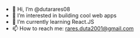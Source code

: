 - 👋 Hi, I’m @dutarares08
- 👀 I’m interested in building cool web apps
- 🌱 I’m currently learning React.JS
- 📫 How to reach me: rares.duta2001@gmail.com

<!---
dutarares08/dutarares08 is a ✨ special ✨ repository because its `README.md` (this file) appears on your GitHub profile.
You can click the Preview link to take a look at your changes.
--->

